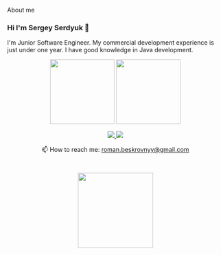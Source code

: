 About me
### Hi I'm Sergey Serdyuk 👋

I'm Junior Software Engineer. My commercial development experience is just under one year. I have good knowledge in Java development. 
<p align='center'>
   <a href="https://github-readme-stats.vercel.app/api?username=serdyuksb1982&show_icons=true&count_private=true"><img
           height=150
           src="https://github-readme-stats.vercel.app/api?username=serdyuksb1982&show_icons=true&count_private=true"/></a>
   <a href="https://github.com/serdyuksb1982/serdyuksb1982/edit/serdyuksb1982/a/github-readme-stats"><img height=150
                                                                  src="https://github-readme-stats.vercel.app/api/top-langs/?username=serdyuksb1982&layout=compact"/></a>
</p>

<p align='center'>
   <a href="https://mytischi.hh.ru/resume/3ad4d79dff0976e8260039ed1f4f756e6d6265">
       <img src="https://mytischi.hh.ru/resume/3ad4d79dff0976e8260039ed1f4f756e6d6265.svg?&style=for-the-badge&logo=hh&logoColor=white"/>
   </a>
   <a href="https://t.me/joinchat/SpqRPBFo_sM6qm05">
       <img src="https://img.shields.io/badge/Telegram-2CA5E0?style=for-the-badge&logo=telegram&logoColor=white"/>
   </a>
<p align='center'>
   📫 How to reach me: <a href='mailto:roman.beskrovnyy@gmail.com'>roman.beskrovnyy@gmail.com</a>
</p>

<div align="center" style="margin: 40px 0">
   <a href="https://github.com/serdyuksb1982/serdyuksb1982/edit/serdyuksb1982/a/github-profile-views-counter">
       <img width="175px" src="https://serdyuksb.com/ghpvc/?username=romankh3&color=DE002D">
   </a>
</div>

